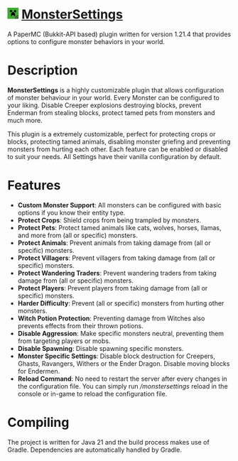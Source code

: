 # <img src="./icon.png" width="25"> [MonsterSettings](https://hangar.papermc.io/Patstar/MonsterSettings)
A PaperMC (Bukkit-API based) plugin written for version 1.21.4 that provides options to configure monster behaviors in your world.

# Description
**MonsterSettings** is a highly customizable plugin that allows configuration of monster behaviour in your world. Every Monster can be configured to your liking. Disable Creeper explosions destroying blocks, prevent Enderman from stealing blocks, protect tamed pets from monsters and much more.

This plugin is a extremely customizable, perfect for protecting crops or blocks, protecting tamed animals, disabling monster griefing and preventing monsters from hurting each other. Each feature can be enabled or disabled to suit your needs. All Settings have their vanilla configuration by default.

# Features
* **Custom Monster Support**: All monsters can be configured with basic options if you know their entity type.
* **Protect Crops**: Shield crops from being trampled by monsters.
* **Protect Pets**: Protect tamed animals like cats, wolves, horses, llamas, and more from (all or specific) monsters.
* **Protect Animals**: Prevent animals from taking damage from (all or specific) monsters.
* **Protect Villagers**: Prevent villagers from taking damage from (all or specific) monsters.
* **Protect Wandering Traders**: Prevent wandering traders from taking damage from (all or specific) monsters.
* **Protect Players**: Prevent players from taking damage from (all or specific) monsters.
* **Harder Difficulty**: Prevent (all or specific) monsters from hurting other monsters.
* **Witch Potion Protection**: Preventing damage from Witches also prevents effects from their thrown potions.
* **Disable Aggression**: Make specific monsters neutral, preventing them from targeting players or mobs.
* **Disable Spawning**: Disable spawning specific monsters.
* **Monster Specific Settings**: Disable block destruction for Creepers, Ghasts, Ravangers, Withers or the Ender Dragon. Disable moving blocks for Endermen.
* **Reload Command**: No need to restart the server after every changes in the configuration file. You can simply run */monstersettings* reload in the console or in-game to reload the configuration file.

# Compiling
The project is written for Java 21 and the build process makes use of Gradle.
Dependencies are automatically handled by Gradle.
